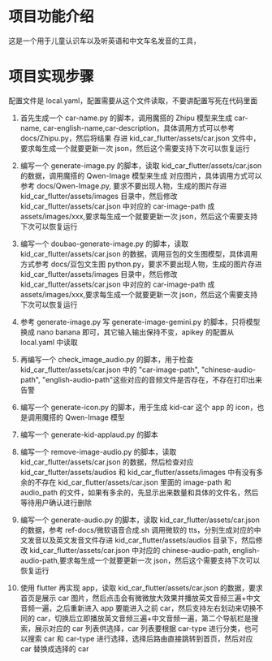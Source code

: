 # 项目功能介绍

这是一个用于儿童认识车以及听英语和中文车名发音的工具，

# 项目实现步骤

配置文件是 local.yaml，配置需要从这个文件读取，不要讲配置写死在代码里面

1. 首先生成一个 car-name.py 的脚本，调用魔搭的 Zhipu 模型来生成 car-name, car-english-name,car-description，具体调用方式可以参考 docs/Zhipu.py，然后将结果
   存进 kid_car_flutter/assets/car.json 文件中，要求每生成一个就要更新一次 json，然后这个需要支持下次可以恢复运行

2. 编写一个 generate-image.py 的脚本，读取 kid_car_flutter/assets/car.json 的数据，调用魔搭的 Qwen-Image 模型来生成
   对应图片，具体调用方式可以参考 docs/Qwen-Image.py, 要求不要出现人物，生成的图片存进 kid_car_flutter/assets/images 目录中，然后修改 kid_car_flutter/assets/car.json 中对应的 car-image-path 成 assets/images/xxx,要求每生成一个就要更新一次 json，然后这个需要支持下次可以恢复运行

3. 编写一个 doubao-generate-image.py 的脚本，读取 kid_car_flutter/assets/car.json 的数据，调用豆包的文生图模型，具体调用方式参考 docs/豆包文生图 python.py，要求不要出现人物，生成的图片存进 kid_car_flutter/assets/images 目录中，然后修改 kid_car_flutter/assets/car.json 中对应的 car-image-path 成 assets/images/xxx,要求每生成一个就要更新一次 json，然后这个需要支持下次可以恢复运行

4. 参考 generate-image.py 写 generate-image-gemini.py 的脚本，只将模型换成 nano banana 即可，其它输入输出保持不变，apikey 的配置从 local.yaml 中读取

5. 再编写一个 check_image_audio.py 的脚本，用于检查 kid_car_flutter/assets/car.json 中的 "car-image-path",
   "chinese-audio-path",
   "english-audio-path"这些对应的音频文件是否存在，不存在打印出来告警

6. 编写一个 generate-icon.py 的脚本，用于生成 kid-car 这个 app 的 icon，也是调用魔搭的 Qwen-Image 模型

7. 编写一个 generate-kid-applaud.py 的脚本

8. 编写一个 remove-image-audio.py 的脚本，读取 kid_car_flutter/assets/car.json 的数据，然后检查对应 kid_car_flutter/assets/audios 和 kid_car_flutter/assets/images 中有没有多余的不存在 kid_car_flutter/assets/car.json 里面的 image-path 和 audio_path 的文件，如果有多余的，先显示出来数量和具体的文件名，然后等待用户确认进行删除

9. 编写一个 generate-audio.py 的脚本，读取 kid_car_flutter/assets/car.json 的数据，参考 ref-docs/微软语音合成.sh 调用微软的 tts，分别生成对应的中文发音以及英文发音文件存进 kid_car_flutter/assets/audios 目录下，然后修改 kid_car_flutter/assets/car.json 中对应的 chinese-audio-path, english-audio-path,要求每生成一个就要更新一次 json，然后这个需要支持下次可以恢复运行

10. 使用 flutter 再实现 app，读取 kid_car_flutter/assets/car.json 的数据，要求首页是展示 car 图片，然后点击会有微微放大效果并播放英文音频三遍+中文音频一遍，之后重新进入 app 要能进入之前 car，然后支持左右划动来切换不同的 car，切换后立即播放英文音频三遍+中文音频一遍，第二个导航栏是搜索，展示对应的 car 列表供选择，car 列表要根据 car-type 进行分类，也可以搜索 car 和 car-type 进行选择，选择后路由直接跳转到首页，然后对应 car 替换成选择的 car

